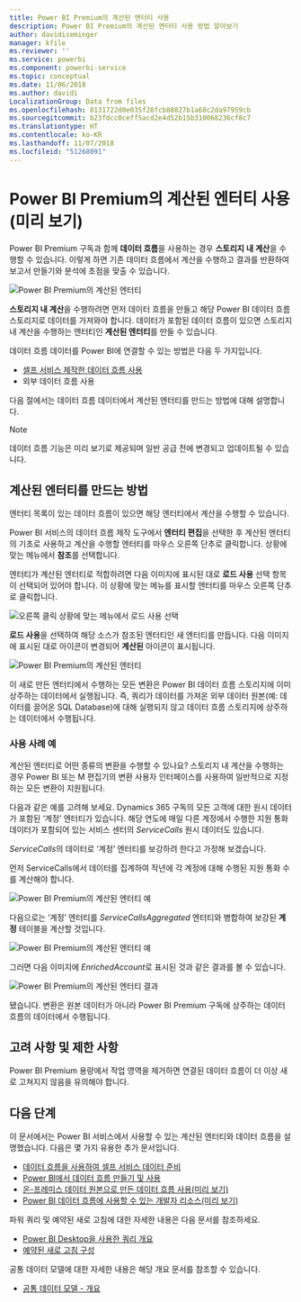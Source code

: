 ```yaml
---
title: Power BI Premium의 계산된 엔터티 사용
description: Power BI Premium의 계산된 엔터티 사용 방법 알아보기
author: davidiseminger
manager: kfile
ms.reviewer: ''
ms.service: powerbi
ms.component: powerbi-service
ms.topic: conceptual
ms.date: 11/06/2018
ms.author: davidi
LocalizationGroup: Data from files
ms.openlocfilehash: 8131722d0e035f28fcb88827b1a68c2da97959cb
ms.sourcegitcommit: b23fdcc0ceff5acd2e4d52b15b310068236cf8c7
ms.translationtype: HT
ms.contentlocale: ko-KR
ms.lasthandoff: 11/07/2018
ms.locfileid: "51268091"
---
```

# <a name="using-computed-entities-on-power-bi-premium-preview"></a>Power BI Premium의 계산된 엔터티 사용(미리 보기)

Power BI Premium 구독과 함께 **데이터 흐름**을 사용하는 경우 **스토리지 내 계산**을 수행할 수 있습니다. 이렇게 하면 기존 데이터 흐름에서 계산을 수행하고 결과를 반환하여 보고서 만들기와 분석에 초점을 맞출 수 있습니다. 

![Power BI Premium의 계산된 엔터티](media/service-dataflows-computed-entities-premium/computed-entities-premium_00.png)

**스토리지 내 계산**을 수행하려면 먼저 데이터 흐름을 만들고 해당 Power BI 데이터 흐름 스토리지로 데이터를 가져와야 합니다. 데이터가 포함된 데이터 흐름이 있으면 스토리지 내 계산을 수행하는 엔터티인 **계산된 엔터티**를 만들 수 있습니다. 

데이터 흐름 데이터를 Power BI에 연결할 수 있는 방법은 다음 두 가지입니다.

* [셀프 서비스 제작한 데이터 흐름 사용](service-dataflows-create-use.md)
* 외부 데이터 흐름 사용

다음 절에서는 데이터 흐름 데이터에서 계산된 엔터티를 만드는 방법에 대해 설명합니다.

> [!NOTE]
> 데이터 흐름 기능은 미리 보기로 제공되며 일반 공급 전에 변경되고 업데이트될 수 있습니다.


## <a name="how-to-create-computed-entities"></a>계산된 엔터티를 만드는 방법 

엔터티 목록이 있는 데이터 흐름이 있으면 해당 엔터티에서 계산을 수행할 수 있습니다.

Power BI 서비스의 데이터 흐름 제작 도구에서 **엔터티 편집**을 선택한 후 계산된 엔터티의 기초로 사용하고 계산을 수행할 엔터티를 마우스 오른쪽 단추로 클릭합니다. 상황에 맞는 메뉴에서 **참조**를 선택합니다.

엔터티가 계산된 엔터티로 적합하려면 다음 이미지에 표시된 대로 **로드 사용** 선택 항목이 선택되어 있어야 합니다. 이 상황에 맞는 메뉴를 표시할 엔터티를 마우스 오른쪽 단추로 클릭합니다.

![오른쪽 클릭 상황에 맞는 메뉴에서 로드 사용 선택](media/service-dataflows-computed-entities-premium/computed-entities-premium_01.png)

**로드 사용**을 선택하여 해당 소스가 참조된 엔터티인 새 엔터티를 만듭니다. 다음 이미지에 표시된 대로 아이콘이 변경되어 **계산된** 아이콘이 표시됩니다.

![Power BI Premium의 계산된 엔터티](media/service-dataflows-computed-entities-premium/computed-entities-premium_00.png)

이 새로 만든 엔터티에서 수행하는 모든 변환은 Power BI 데이터 흐름 스토리지에 이미 상주하는 데이터에서 실행됩니다. 즉, 쿼리가 데이터를 가져온 외부 데이터 원본(예: 데이터를 끌어온 SQL Database)에 대해 실행되지 않고 데이터 흐름 스토리지에 상주하는 데이터에서 수행됩니다.

### <a name="example-use-cases"></a>사용 사례 예
계산된 엔터티로 어떤 종류의 변환을 수행할 수 있나요? 스토리지 내 계산을 수행하는 경우 Power BI 또는 M 편집기의 변환 사용자 인터페이스를 사용하여 일반적으로 지정하는 모든 변환이 지원됩니다. 

다음과 같은 예를 고려해 보세요. Dynamics 365 구독의 모든 고객에 대한 원시 데이터가 포함된 ‘계정’ 엔터티가 있습니다. 해당 연도에 매일 다른 계정에서 수행한 지원 통화 데이터가 포함되어 있는 서비스 센터의 *ServiceCalls* 원시 데이터도 있습니다.

*ServiceCalls*의 데이터로 ‘계정’ 엔터티를 보강하려 한다고 가정해 보겠습니다. 

먼저 ServiceCalls에서 데이터를 집계하여 작년에 각 계정에 대해 수행된 지원 통화 수를 계산해야 합니다. 

![Power BI Premium의 계산된 엔터티 예](media/service-dataflows-computed-entities-premium/computed-entities-premium_02.png)

다음으로는 ‘계정’ 엔터티를 *ServiceCallsAggregated* 엔터티와 병합하여 보강된 **계정** 테이블을 계산할 것입니다.

![Power BI Premium의 계산된 엔터티 예](media/service-dataflows-computed-entities-premium/computed-entities-premium_03.png)

그러면 다음 이미지에 *EnrichedAccount*로 표시된 것과 같은 결과를 볼 수 있습니다.

![Power BI Premium의 계산된 엔터티 결과](media/service-dataflows-computed-entities-premium/computed-entities-premium_04.png)

됐습니다. 변환은 원본 데이터가 아니라 Power BI Premium 구독에 상주하는 데이터 흐름의 데이터에서 수행됩니다.

## <a name="considerations-and-limitations"></a>고려 사항 및 제한 사항

Power BI Premium 용량에서 작업 영역을 제거하면 연결된 데이터 흐름이 더 이상 새로 고쳐지지 않음을 유의해야 합니다. 


## <a name="next-steps"></a>다음 단계

이 문서에서는 Power BI 서비스에서 사용할 수 있는 계산된 엔터티와 데이터 흐름을 설명했습니다. 다음은 몇 가지 유용한 추가 문서입니다.


* [데이터 흐름을 사용하여 셀프 서비스 데이터 준비](service-dataflows-overview.md)
* [Power BI에서 데이터 흐름 만들기 및 사용](service-dataflows-create-use.md)
* [온-프레미스 데이터 원본으로 만든 데이터 흐름 사용(미리 보기)](service-dataflows-on-premises-gateways.md)
* [Power BI 데이터 흐름에 사용할 수 있는 개발자 리소스(미리 보기)](service-dataflows-developer-resources.md)

파워 쿼리 및 예약된 새로 고침에 대한 자세한 내용은 다음 문서를 참조하세요.
* [Power BI Desktop을 사용한 쿼리 개요](desktop-query-overview.md)
* [예약된 새로 고침 구성](refresh-scheduled-refresh.md)

공통 데이터 모델에 대한 자세한 내용은 해당 개요 문서를 참조할 수 있습니다.
* [공통 데이터 모델 - 개요 ](https://docs.microsoft.com/powerapps/common-data-model/overview)

